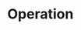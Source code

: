 # Operation

<!--
```{toctree}
:maxdepth: 1

Backups <backup>
clustering
production-setup
remotes
```
-->
